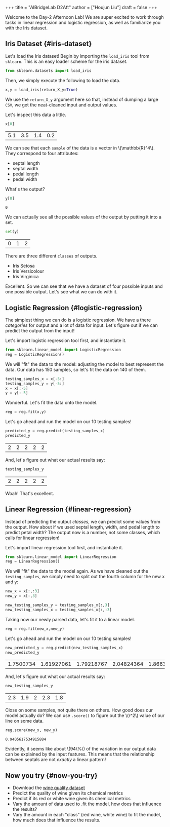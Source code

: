 +++
title = "AIBridgeLab D2Aft"
author = ["Houjun Liu"]
draft = false
+++

Welcome to the Day-2 Afternoon Lab! We are super excited to work through tasks in linear regression and logistic regression, as well as familiarize you with the Iris dataset.


## Iris Dataset {#iris-dataset}

Let's load the Iris dataset! Begin by importing the `load_iris` tool from `sklearn`. This is an easy loader scheme for the iris dataset.

```python
from sklearn.datasets import load_iris
```

Then, we simply execute the following to load the data.

```python
x,y = load_iris(return_X_y=True)
```

We use the `return_X_y` argument here so that, instead of dumping a large `CSV`, we get the neat-cleaned input and output values.

Let's inspect this data a little.

```python
x[0]
```

|     |     |     |     |
|-----|-----|-----|-----|
| 5.1 | 3.5 | 1.4 | 0.2 |

We can see that each `sample` of the data is a vector in \\(\mathbb{R}^4\\). They correspond to four attributes:

-   septal length
-   septal width
-   pedal length
-   pedal width

What's the output?

```python
y[0]
```

```text
0
```

We can actually see all the possible values of the output by putting it into a set.

```python
set(y)
```

|   |   |   |
|---|---|---|
| 0 | 1 | 2 |

There are three different `classes` of outputs.

-   Iris Setosa
-   Iris Versicolour
-   Iris Virginica

Excellent. So we can see that we have a dataset of four possible inputs and one possible output. Let's see what we can do with it.


## Logistic Regression {#logistic-regression}

The simplest thing we can do is a logistic regression. We have a there _categories_ for output and a lot of data for input. Let's figure out if we can predict the output from the input!

Let's import logistic regression tool first, and instantiate it.

```python
from sklearn.linear_model import LogisticRegression
reg = LogisticRegression()
```

We will "fit" the data to the model: adjusting the model to best represent the data. Our data has 150 samples, so let's fit the data on 140 of them.

```python
testing_samples_x = x[-5:]
testing_samples_y = y[-5:]
x = x[:-5]
y = y[:-5]
```

Wonderful. Let's fit the data onto the model.

```python
reg = reg.fit(x,y)
```

Let's go ahead and run the model on our 10 testing samples!

```python
predicted_y = reg.predict(testing_samples_x)
predicted_y
```

|   |   |   |   |   |
|---|---|---|---|---|
| 2 | 2 | 2 | 2 | 2 |

And, let's figure out what our actual results say:

```python
testing_samples_y
```

|   |   |   |   |   |
|---|---|---|---|---|
| 2 | 2 | 2 | 2 | 2 |

Woah! That's excellent.


## Linear Regression {#linear-regression}

Instead of predicting the output _classes_, we can predict some values from the output. How about if we used septal length, width, and pedal length to predict petal width? The output now is a number, not some classes, which calls for linear regression!

Let's import linear regression tool first, and instantiate it.

```python
from sklearn.linear_model import LinearRegression
reg = LinearRegression()
```

We will "fit" the data to the model again. As we have cleaned out the `testing_samples`, we simply need to split out the fourth column for the new x and y:

```python
new_x = x[:,:3]
new_y = x[:,3]

new_testing_samples_y = testing_samples_x[:,3]
new_testing_samples_x = testing_samples_x[:,:3]
```

Taking now our newly parsed data, let's fit it to a linear model.

```python
reg = reg.fit(new_x,new_y)
```

Let's go ahead and run the model on our 10 testing samples!

```python
new_predicted_y = reg.predict(new_testing_samples_x)
new_predicted_y
```

|           |            |            |            |            |
|-----------|------------|------------|------------|------------|
| 1.7500734 | 1.61927061 | 1.79218767 | 2.04824364 | 1.86638164 |

And, let's figure out what our actual results say:

```python
new_testing_samples_y
```

|     |     |   |     |     |
|-----|-----|---|-----|-----|
| 2.3 | 1.9 | 2 | 2.3 | 1.8 |

Close on some samples, not quite there on others. How good does our model actually do? We can use `.score()` to figure out the \\(r^2\\) value of our line on some data.

```python
reg.score(new_x, new_y)
```

```text
0.9405617534915884
```

Evidently, it seems like about \\(94\\%\\) of the variation in our output data can be explained by the input features. This means that the relationship between septals are not _exactly_ a linear pattern!


## Now you try {#now-you-try}

-   Download the [wine quality dataset](https://archive.ics.uci.edu/ml/datasets/Wine+Quality)
-   Predict the quality of wine given its chemical metrics
-   Predict if its red or white wine given its chemical metrics
-   Vary the amount of data used to .fit the model, how does that influence the results?
-   Vary the amount in each "class" (red wine, white wine) to fit the model, how much does that influence the results.